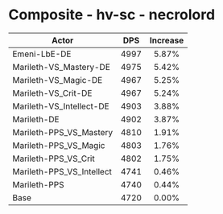 # Composite - hv-sc - necrolord
| Actor | DPS | Increase |
|---|:---:|:---:|
|Emeni-LbE-DE|4997|5.87%|
|Marileth-VS_Mastery-DE|4975|5.42%|
|Marileth-VS_Magic-DE|4967|5.25%|
|Marileth-VS_Crit-DE|4967|5.24%|
|Marileth-VS_Intellect-DE|4903|3.88%|
|Marileth-DE|4902|3.87%|
|Marileth-PPS_VS_Mastery|4810|1.91%|
|Marileth-PPS_VS_Magic|4803|1.76%|
|Marileth-PPS_VS_Crit|4802|1.75%|
|Marileth-PPS_VS_Intellect|4741|0.46%|
|Marileth-PPS|4740|0.44%|
|Base|4720|0.00%|
